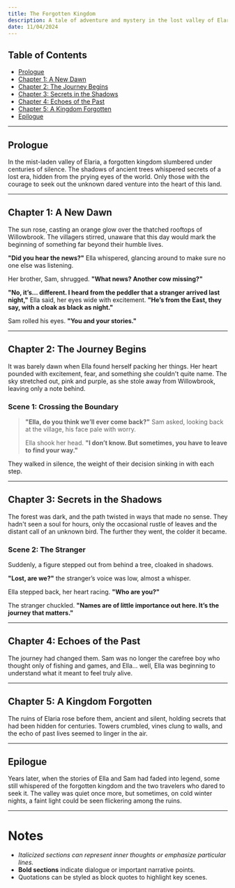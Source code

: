 ```yaml
---
title: The Forgotten Kingdom
description: A tale of adventure and mystery in the lost valley of Elaria.
date: 11/04/2024
---
```


## Table of Contents

- [Prologue](#prologue)
- [Chapter 1: A New Dawn](#chapter-1-a-new-dawn)
- [Chapter 2: The Journey Begins](#chapter-2-the-journey-begins)
- [Chapter 3: Secrets in the Shadows](#chapter-3-secrets-in-the-shadows)
- [Chapter 4: Echoes of the Past](#chapter-4-echoes-of-the-past)
- [Chapter 5: A Kingdom Forgotten](#chapter-5-a-kingdom-forgotten)
- [Epilogue](#epilogue)

---

## Prologue

In the mist-laden valley of Elaria, a forgotten kingdom slumbered under centuries of silence. The shadows of ancient trees whispered secrets of a lost era, hidden from the prying eyes of the world. Only those with the courage to seek out the unknown dared venture into the heart of this land.

---

## Chapter 1: A New Dawn

The sun rose, casting an orange glow over the thatched rooftops of Willowbrook. The villagers stirred, unaware that this day would mark the beginning of something far beyond their humble lives.

**"Did you hear the news?"** Ella whispered, glancing around to make sure no one else was listening.

Her brother, Sam, shrugged. **"What news? Another cow missing?"**

**"No, it’s… different. I heard from the peddler that a stranger arrived last night,"** Ella said, her eyes wide with excitement. **"He’s from the East, they say, with a cloak as black as night."**

Sam rolled his eyes. **"You and your stories."**

---

## Chapter 2: The Journey Begins

It was barely dawn when Ella found herself packing her things. Her heart pounded with excitement, fear, and something she couldn't quite name. The sky stretched out, pink and purple, as she stole away from Willowbrook, leaving only a note behind.

### Scene 1: Crossing the Boundary

> **"Ella, do you think we’ll ever come back?"** Sam asked, looking back at the village, his face pale with worry.
> 
> Ella shook her head. **"I don’t know. But sometimes, you have to leave to find your way."**

They walked in silence, the weight of their decision sinking in with each step.

---

## Chapter 3: Secrets in the Shadows

The forest was dark, and the path twisted in ways that made no sense. They hadn't seen a soul for hours, only the occasional rustle of leaves and the distant call of an unknown bird. The further they went, the colder it became.

### Scene 2: The Stranger

Suddenly, a figure stepped out from behind a tree, cloaked in shadows.

**"Lost, are we?"** the stranger’s voice was low, almost a whisper.

Ella stepped back, her heart racing. **"Who are you?"**

The stranger chuckled. **"Names are of little importance out here. It’s the journey that matters."**

---

## Chapter 4: Echoes of the Past

The journey had changed them. Sam was no longer the carefree boy who thought only of fishing and games, and Ella… well, Ella was beginning to understand what it meant to feel truly alive.

---

## Chapter 5: A Kingdom Forgotten

The ruins of Elaria rose before them, ancient and silent, holding secrets that had been hidden for centuries. Towers crumbled, vines clung to walls, and the echo of past lives seemed to linger in the air.

---

## Epilogue

Years later, when the stories of Ella and Sam had faded into legend, some still whispered of the forgotten kingdom and the two travelers who dared to seek it. The valley was quiet once more, but sometimes, on cold winter nights, a faint light could be seen flickering among the ruins.

---

# Notes

- _Italicized sections can represent inner thoughts or emphasize particular lines._
- **Bold sections** indicate dialogue or important narrative points.
- Quotations can be styled as block quotes to highlight key scenes.
